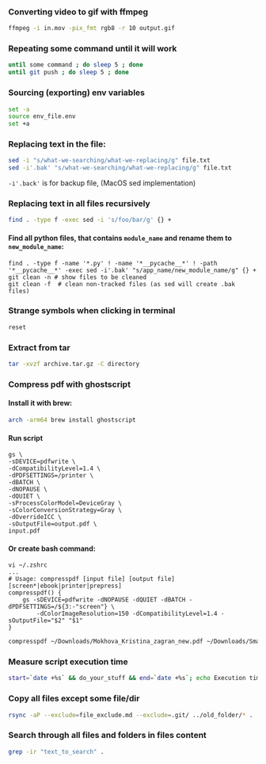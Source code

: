 ### Converting video to gif with ffmpeg
```bash
ffmpeg -i in.mov -pix_fmt rgb8 -r 10 output.gif
```

### Repeating some command until it will work
```bash
until some command ; do sleep 5 ; done
until git push ; do sleep 5 ; done
```

### Sourcing (exporting) env variables
```bash
set -a
source env_file.env
set +a
```

### Replacing text in the file:
```bash
sed -i "s/what-we-searching/what-we-replacing/g" file.txt
sed -i'.bak' "s/what-we-searching/what-we-replacing/g" file.txt
```
`-i'.back'` is for backup file, (MacOS sed implementation)

### Replacing text in all files recursively
```bash
find . -type f -exec sed -i 's/foo/bar/g' {} +
```

#### Find all python files, that contains `module_name` and rename them to `new_module_name`:
```
find . -type f -name '*.py' ! -name '*__pycache__*' ! -path '*__pycache__*' -exec sed -i'.bak' "s/app_name/new_module_name/g" {} +
git clean -n # show files to be cleaned
git clean -f  # clean non-tracked files (as sed will create .bak files)
```

### Strange symbols when clicking in terminal
```bash
reset
```

### Extract from tar
```bash
tar -xvzf archive.tar.gz -C directory
```

### Compress pdf with ghostscript

#### Install it with brew:
```bash
arch -arm64 brew install ghostscript
```

#### Run script
```
gs \
-sDEVICE=pdfwrite \
-dCompatibilityLevel=1.4 \
-dPDFSETTINGS=/printer \
-dBATCH \
-dNOPAUSE \
-dQUIET \
-sProcessColorModel=DeviceGray \
-sColorConversionStrategy=Gray \
-dOverrideICC \
-sOutputFile=output.pdf \
input.pdf
```

#### Or create bash command:
```
vi ~/.zshrc
...
# Usage: compresspdf [input file] [output file] [screen*|ebook|printer|prepress]
compresspdf() {
    gs -sDEVICE=pdfwrite -dNOPAUSE -dQUIET -dBATCH -dPDFSETTINGS=/${3:-"screen"} \
        -dColorImageResolution=150 -dCompatibilityLevel=1.4 -sOutputFile="$2" "$1"
}
```

```bash
compresspdf ~/Downloads/Mokhova_Kristina_zagran_new.pdf ~/Downloads/Small_new_k_zagran.pdf printer
```

### Measure script execution time
```bash
start=`date +%s` && do_your_stuff && end=`date +%s`; echo Execution time was: `expr $end - $start`s
```

### Copy all files except some file/dir
```bash
rsync -aP --exclude=file_exclude.md --exclude=.git/ ../old_folder/* .
```

### Search through all files and folders in files content
```bash
grep -ir "text_to_search" .
```

